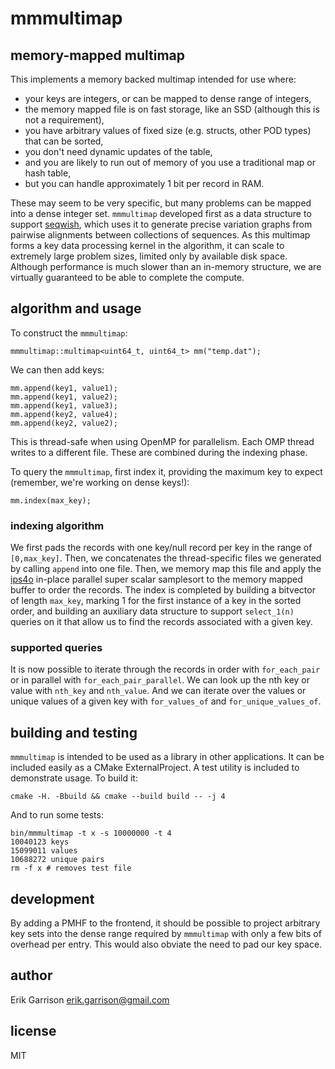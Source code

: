 # mmmultimap

## memory-mapped multimap

This implements a memory backed multimap intended for use where:

- your keys are integers, or can be mapped to dense range of integers,
- the memory mapped file is on fast storage, like an SSD (although this is not a requirement),
- you have arbitrary values of fixed size (e.g. structs, other POD types) that can be sorted,
- you don't need dynamic updates of the table,
- and you are likely to run out of memory of you use a traditional map or hash table,
- but you can handle approximately 1 bit per record in RAM.

These may seem to be very specific, but many problems can be mapped into a dense integer set.
`mmmultimap` developed first as a data structure to support [seqwish](https://github.com/ekg/seqwish), which uses it to generate precise variation graphs from pairwise alignments between collections of sequences.
As this multimap forms a key data processing kernel in the algorithm, it can scale to extremely large problem sizes, limited only by available disk space.
Although performance is much slower than an in-memory structure, we are virtually guaranteed to be able to complete the compute.

## algorithm and usage

To construct the `mmmultimap`:

```
mmmultimap::multimap<uint64_t, uint64_t> mm("temp.dat");
```

We can then add keys:

```
mm.append(key1, value1);
mm.append(key1, value2);
mm.append(key1, value3);
mm.append(key2, value4);
mm.append(key2, value2);
```

This is thread-safe when using OpenMP for parallelism.
Each OMP thread writes to a different file.
These are combined during the indexing phase.

To query the `mmmultimap`, first index it, providing the maximum key to expect (remember, we're working on dense keys!):

```
mm.index(max_key);
```

### indexing algorithm

We first pads the records with one key/null record per key in the range of `[0,max_key]`.
Then, we concatenates the thread-specific files we generated by calling `append` into one file.
Then, we memory map this file and apply the [ips4o](https://github.com/SaschaWitt/ips4o) in-place parallel super scalar samplesort to the memory mapped buffer to order the records.
The index is completed by building a bitvector of length `max_key`, marking 1 for the first instance of a key in the sorted order, and building an auxiliary data structure to support `select_1(n)` queries on it that allow us to find the records associated with a given key.

### supported queries

It is now possible to iterate through the records in order with `for_each_pair` or in parallel with `for_each_pair_parallel`.
We can look up the nth key or value with `nth_key` and `nth_value`.
And we can iterate over the values or unique values of a given key with `for_values_of` and `for_unique_values_of`.

## building and testing

`mmmultimap` is intended to be used as a library in other applications.
It can be included easily as a CMake ExternalProject.
A test utility is included to demonstrate usage.
To build it:

```
cmake -H. -Bbuild && cmake --build build -- -j 4
```

And to run some tests:

```
bin/mmmultimap -t x -s 10000000 -t 4
10040123 keys
15099011 values
10688272 unique pairs
rm -f x # removes test file
```

## development

By adding a PMHF to the frontend, it should be possible to project arbitrary key sets into the dense range required by `mmmultimap` with only a few bits of overhead per entry.
This would also obviate the need to pad our key space.

## author

Erik Garrison <erik.garrison@gmail.com>

## license

MIT
